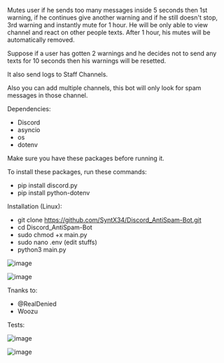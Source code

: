 Mutes user if he sends too many messages inside 5 seconds then 1st warning, if he continues give another warning and if he still doesn't stop, 3rd warning and instantly mute for 1 hour. He will be only able to view channel and react on other people texts. After 1 hour, his mutes will be automatically removed.

Suppose if a user has gotten 2 warnings and he decides not to send any texts for 10 seconds then his warnings will be resetted.

It also send logs to Staff Channels.

Also you can add multiple channels, this bot will only look for spam messages in those channel.

Dependencies:

- Discord
- asyncio
- os
- dotenv


Make sure you have these packages before running it.

To install these packages, run these commands:
- pip install discord.py
- pip install python-dotenv

Installation (Linux): 
- git clone https://github.com/SyntX34/Discord_AntiSpam-Bot.git
- cd Discord_AntiSpam-Bot
- sudo chmod +x main.py
- sudo nano .env (edit stuffs)
- python3 main.py

![image](https://github.com/user-attachments/assets/1ba8df98-cd10-4195-8ee0-7fe2b2b7e6e1)

![image](https://github.com/user-attachments/assets/006c3f96-a8b1-4e91-b18e-3b4e43618a61)


Tnanks to:
- @RealDenied
- Woozu

Tests:

![image](https://github.com/user-attachments/assets/38188d72-e9ae-4b32-b8e4-aaaca4890d49)

![image](https://github.com/user-attachments/assets/b8bce3d0-9e8b-4a02-b21b-23e4a0e29a93)

